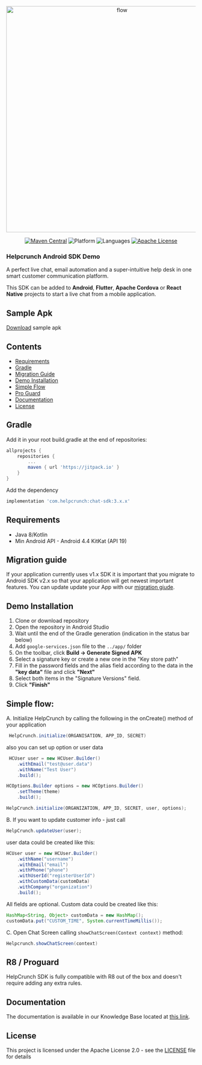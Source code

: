  <a href="https://helpcrunch.com/"><p align="center"><img alt="flow" width="600" src="https://helpcrunch.com/img/layout/menu/logo.svg"></p></a>

<p align=center>
<a href="https://maven-badges.herokuapp.com/maven-central/com.helpcrunch/chat-sdk"><img alt="Maven Central" src="https://maven-badges.herokuapp.com/maven-central/com.helpcrunch/chat-sdk/badge.svg" /></a>
<img alt="Platform" src="https://img.shields.io/badge/platforms-Android-green.svg" />
<img alt="Languages" src="https://img.shields.io/badge/languages-Kotlin-F18E33.svg" />
<a href="https://www.apache.org/licenses/LICENSE-2.0.html"><img alt="Apache License" src="http://img.shields.io/badge/license-APACHE2-blue.svg?style=flat" /></a>
</p>

### Helpcrunch Android SDK Demo
A perfect live chat, email automation and a super-intuitive help desk in one smart customer communication platform.

This SDK can be added to **Android**, **Flutter**, **Apache Cordova** or **React Native** projects to start a live chat from a mobile application.

## Sample Apk
[Download](https://github.com/helpcrunch/android-sdk-demo/blob/master/app/release/app-release.apk?raw=true) sample apk

## Contents

- [Requirements](#requirements)
- [Gradle](#gradle)
- [Migration Guide](#migration-guide)
- [Demo Installation](#demo-installation)
- [Simple Flow](#simple-flow)
- [Pro Guard](#r8--proguard)
- [Documentation](#documentation)
- [License](#license)
    
##  Gradle
Add it in your root build.gradle at the end of repositories:
```groovy
allprojects {
	repositories {
		...
		maven { url 'https://jitpack.io' }
	}
}
```
Add the dependency
```groovy
implementation 'com.helpcrunch:chat-sdk:3.x.x'
```
## Requirements
 - Java 8/Kotlin
 - Min Android API - Android 4.4 KitKat (API 19)

## Migration guide

If your application currently uses v1.x SDK it is important that you migrate to Android SDK v2.x so that your application will get newest important features. You can update update your App with our [migration giude](https://docs.helpcrunch.com/android-sdk/migrate-from-the-android-sdk2-to-sdk3).

## Demo Installation
1. Clone or download repository
2. Open the repository in Android Studio
3. Wait until the end of the Gradle generation (indication in the status bar below)
4. Add `google-services.json` file to the `../app/` folder
5. On the toolbar, click **Build -> Generate Signed APK**
6. Select a signature key or create a new one in the "Key store path"
7. Fill in the password fields and the alias field according to the data in the **"key data"** file and click **"Next"**
8. Select both items in the "Signature Versions" field.
9. Click **"Finish"**

## Simple flow:
A. Initialize HelpCrunch by calling the following in the onCreate() method of your application
```java
 HelpCrunch.initialize(ORGANISATION, APP_ID, SECRET)
```
also you can set up option or user data
```java
 HCUser user = new HCUser.Builder()
	.withEmail("test@user.data")
	.withName("Test User")
	.build();

HCOptions.Builder options = new HCOptions.Builder()
	.setTheme(theme)
	.build();

HelpCrunch.initialize(ORGANIZATION, APP_ID, SECRET, user, options);
```
B. If you want to update customer info - just call
```java
HelpCrunch.updateUser(user);
```
user data could be created like this:
```java
HCUser user = new HCUser.Builder()
	.withName("username")
	.withEmail("email")
	.withPhone("phone")
	.withUserId("registerUserId")
	.withCustomData(customData)
	.withCompany("organization")
	.build();
```
All fields are optional. Custom data could be created like this:
```java
HashMap<String, Object> customData = new HashMap();
customData.put("CUSTOM_TIME", System.currentTimeMillis());
```
C. Open Chat Screen calling `showChatScreen(Context context)` method:
```java
Helpcrunch.showChatScreen(context)
```
## R8 / Proguard
HelpCrunch SDK is fully compatible with R8 out of the box and doesn't require adding any extra rules.

## Documentation

The documentation is available in our Knowledge Base located at [this link](https://docs.helpcrunch.com/android-sdk).

## License

This project is licensed under the Apache License 2.0 - see the [LICENSE](LICENSE) file for details
